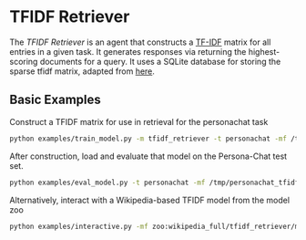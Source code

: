 # TFIDF Retriever
 The *TFIDF Retriever* is an agent that constructs a [TF-IDF](https://en.wikipedia.org/wiki/Tf%E2%80%93idf)
 matrix for all entries in a given task. It generates responses via
 returning the highest-scoring documents for a query. It uses a SQLite database
 for storing the sparse tfidf matrix, adapted from [here](http://github.com/facebookresearch/DrQA/).

 ## Basic Examples
 Construct a TFIDF matrix for use in retrieval for the personachat task
```bash
python examples/train_model.py -m tfidf_retriever -t personachat -mf /tmp/personachat_tfidf -dt train:ordered -eps 1
```

After construction, load and evaluate that model on the Persona-Chat test set.

```bash
python examples/eval_model.py -t personachat -mf /tmp/personachat_tfidf -dt test
```

Alternatively, interact with a Wikipedia-based TFIDF model from the model zoo

```bash
python examples/interactive.py -mf zoo:wikipedia_full/tfidf_retriever/model
```
